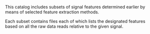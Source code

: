 This catalog includes subsets of signal features determined earlier by means of selected feature extraction methods.

Each subset contains files each of which lists the designated features based on all the raw data reads relative to the given signal.